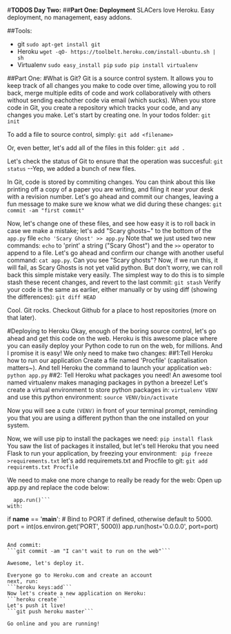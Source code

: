 #__TODOS Day Two:__
##__Part One: Deployment__
SLACers love Heroku. Easy deployment, no management, easy addons.

##Tools:
* git
```sudo apt-get install git```
* Heroku
```wget -qO- https://toolbelt.heroku.com/install-ubuntu.sh | sh```
* Virtualenv
```sudo easy_install pip```
```sudo pip install virtualenv```

##Part One:
#What is Git?
Git is a source control system. It allows you to keep track of all changes you make to code over time, allowing you to roll back, merge multiple edits of code and work collaboratively with others without sending eachother code via email (which sucks).
When you store code in Git, you create a repository which tracks your code, and any changes you make.
Let's start by creating one.
In your todos folder:
```git init```

To add a file to source control, simply:
```git add <filename>```

Or, even better, let's add all of the files in this folder:
```git add .```

Let's check the status of Git to ensure that the operation was succesful:
```git status```
--Yep,  we added a bunch of new files.

In Git, code is stored by commiting changes. You can think about this like printing off a copy of a paper you are writing, and filing it near your desk with a revision number.
Let's go ahead and commit our changes, leaving a fun message to make sure we know what we did during these changes:
```git commit -am "first commit"```

Now, let's change one of these files, and see how easy it is to roll back in case we make a mistake; let's add "Scary ghosts~" to the bottom of the `app.py` file
```echo 'Scary Ghost' >> app.py```
Note that we just used two new commands: `echo` to 'print' a string ("Scary Ghost") and the `>>` operator to append to a file. Let's go ahead and confirm our change with another useful command: `cat app.py`. Can you see "Scary ghosts"?
Now, if we run this, it will fail, as Scary Ghosts is not yet valid python. But don't worry, we can roll back this simple mistake very easily.
The simplest way to do this is to simple stash these recent changes, and revert to the last commit:
```git stash```
Verify your code is the same as earlier, either manually or by using diff (showing the differences):
```git diff HEAD```

Cool. Git rocks. Checkout Github for a place to host repositories (more on that later).

#Deploying to Heroku
Okay, enough of the boring source control, let's go ahead and get this code on the web.
Heroku is this awesome place where you can easily deploy your Python code to run on the web, for millions. 
And I promise it is easy! We only need to make two changes:
##1:Tell Heroku how to run our application
Create a file named 'Procfile' (capitalisation matters~). And tell Heroku the command to launch your application `web: python app.py`
##2: Tell Heroku what packages you need!
An awesome tool named virtualenv makes managing packages in python a breeze! 
Let's create a virtual environment to store python packages in:
```virtualenv VENV```
and use this python environment: ```source VENV/bin/activate```

Now you will see a cute `(VENV)` in front of your terminal prompt, reminding you that you are using a different python than the one installed on your system.

Now, we will use pip to install the packages we need:
`pip install flask`
You saw the list of packages it installed, but let's tell Heroku that you need Flask to run your application, by freezing your environment:
``` pip freeze >requirements.txt```
let's add requiremets.txt and Procfile to git:
```git add requiremts.txt Procfile```

We need to make one more change to really be ready for the web:
Open up app.py and replace the code below:

```if __name__ == '__main__':
  app.run()```
with:
```
if __name__ == '__main__':
    # Bind to PORT if defined, otherwise default to 5000.
    port = int(os.environ.get('PORT', 5000))
    app.run(host='0.0.0.0', port=port)
```

And commit:
```git commit -am "I can't wait to run on the web"```

Awesome, let's deploy it.

Everyone go to Heroku.com and create an account
next, run:
```heroku keys:add```
Now let's create a new application on Heroku:
```heroku create```
Let's push it live!
```git push heroku master```

Go online and you are running!

